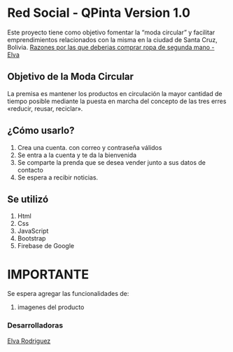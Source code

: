 # Red Social - QPinta Version 1.0
Este proyecto tiene como objetivo fomentar la “moda circular” y facilitar emprendimientos relacionados con la misma en la ciudad de Santa Cruz, Bolivia. [Razones por las que deberias comprar ropa de segunda mano - Elva](https://www.canva.com/design/DAFqVZCHULU/F1GoeDpidDvxfy15fgzv9Q/edit?utm_content=DAFqVZCHULU&utm_campaign=designshare&utm_medium=link2&utm_source=sharebutton)

## Objetivo de la Moda Circular
La premisa es mantener los productos en circulación la mayor cantidad de tiempo posible mediante la puesta en marcha del concepto de las tres erres «reducir, reusar, reciclar».

## ¿Cómo usarlo?
1. Crea una cuenta. con correo y contraseña válidos
2. Se entra a la cuenta y te da la bienvenida
3. Se comparte la prenda que se desea vender junto a sus datos de contacto
4. Se espera a recibir noticias.

## Se utilizó
1. Html
2. Css
3. JavaScript
4. Bootstrap
5. Firebase de Google

# IMPORTANTE
Se espera agregar las funcionalidades de:
1. imagenes del producto

### Desarrolladoras

[Elva Rodriguez](https://github.com/poxiu)



